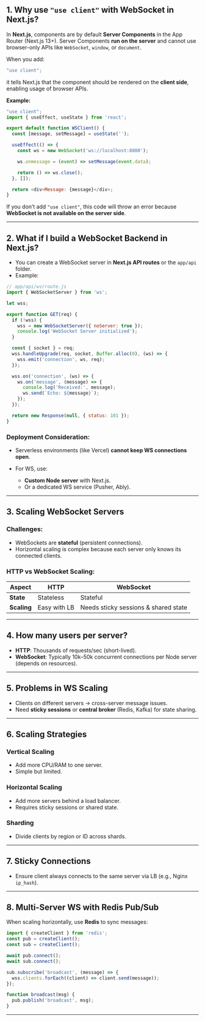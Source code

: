## 1. Why use `"use client"` with WebSocket in Next.js?

In **Next.js**, components are by default **Server Components** in the App Router (Next.js 13+). Server Components **run on the server** and cannot use browser-only APIs like `WebSocket`, `window`, or `document`.

When you add:

```javascript
"use client";
```

it tells Next.js that the component should be rendered on the **client side**, enabling usage of browser APIs.

**Example:**

```javascript
"use client";
import { useEffect, useState } from 'react';

export default function WSClient() {
  const [message, setMessage] = useState('');

  useEffect(() => {
    const ws = new WebSocket('ws://localhost:8080');

    ws.onmessage = (event) => setMessage(event.data);

    return () => ws.close();
  }, []);

  return <div>Message: {message}</div>;
}
```

If you don’t add `"use client"`, this code will throw an error because **WebSocket is not available on the server side**.

---

## 2. What if I build a WebSocket Backend in Next.js?

* You can create a WebSocket server in **Next.js API routes** or the `app/api` folder.
* Example:

```javascript
// app/api/ws/route.js
import { WebSocketServer } from 'ws';

let wss;

export function GET(req) {
  if (!wss) {
    wss = new WebSocketServer({ noServer: true });
    console.log('WebSocket Server initialized');
  }

  const { socket } = req;
  wss.handleUpgrade(req, socket, Buffer.alloc(0), (ws) => {
    wss.emit('connection', ws, req);
  });

  wss.on('connection', (ws) => {
    ws.on('message', (message) => {
      console.log('Received:', message);
      ws.send(`Echo: ${message}`);
    });
  });

  return new Response(null, { status: 101 });
}
```

### **Deployment Consideration:**

* Serverless environments (like Vercel) **cannot keep WS connections open**.
* For WS, use:

  * **Custom Node server** with Next.js.
  * Or a dedicated WS service (Pusher, Ably).

---

## 3. Scaling WebSocket Servers

### **Challenges:**

* WebSockets are **stateful** (persistent connections).
* Horizontal scaling is complex because each server only knows its connected clients.

### **HTTP vs WebSocket Scaling:**

| Aspect      | HTTP         | WebSocket                            |
| ----------- | ------------ | ------------------------------------ |
| **State**   | Stateless    | Stateful                             |
| **Scaling** | Easy with LB | Needs sticky sessions & shared state |

---

## 4. How many users per server?

* **HTTP**: Thousands of requests/sec (short-lived).
* **WebSocket**: Typically 10k–50k concurrent connections per Node server (depends on resources).

---

## 5. Problems in WS Scaling

* Clients on different servers → cross-server message issues.
* Need **sticky sessions** or **central broker** (Redis, Kafka) for state sharing.

---

## 6. Scaling Strategies

### **Vertical Scaling**

* Add more CPU/RAM to one server.
* Simple but limited.

### **Horizontal Scaling**

* Add more servers behind a load balancer.
* Requires sticky sessions or shared state.

### **Sharding**

* Divide clients by region or ID across shards.

---

## 7. Sticky Connections

* Ensure client always connects to the same server via LB (e.g., Nginx `ip_hash`).

---

## 8. Multi-Server WS with Redis Pub/Sub

When scaling horizontally, use **Redis** to sync messages:

```javascript
import { createClient } from 'redis';
const pub = createClient();
const sub = createClient();

await pub.connect();
await sub.connect();

sub.subscribe('broadcast', (message) => {
  wss.clients.forEach((client) => client.send(message));
});

function broadcast(msg) {
  pub.publish('broadcast', msg);
}
```

---
